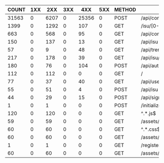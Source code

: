 | COUNT | 1XX | 2XX  | 3XX |  4XX  | 5XX | METHOD |             URI              |   SUM    |  AVG  |  P99  |  SUM(BODY)   | AVG(BODY)  |
|-------|-----|------|-----|-------|-----|--------|------------------------------|----------|-------|-------|--------------|------------|
| 31563 |   0 | 6207 |   0 | 25356 |   0 | POST   | /api/condition/[0-9a-z-]+$   | 2993.043 | 0.095 | 0.104 |       70.000 |      0.002 |
|  1399 |   0 | 1292 |   0 |   107 |   0 | GET    | /isu/[0-9a-z-]               |  313.316 | 0.224 | 0.796 | 17861205.000 |  12767.123 |
|   663 |   0 |  568 |   0 |    95 |   0 | GET    | /api/condition/[0-9a-z-]+$   |  158.449 | 0.239 | 0.544 |   183509.000 |    276.786 |
|   150 |   0 |  137 |   0 |    13 |   0 | GET    | /api/isu                     |   51.836 | 0.346 | 0.752 |   101011.000 |    673.407 |
|    57 |   0 |    9 |   0 |    48 |   0 | GET    | /api/trend                   |   50.680 | 0.889 | 1.008 |     4530.000 |     79.474 |
|   217 |   0 |  178 |   0 |    39 |   0 | GET    | /api/isu/[0-9a-z-]+$         |   31.309 | 0.144 | 0.460 |    28605.000 |    131.820 |
|   180 |   0 |   76 |   0 |   104 |   0 | POST   | /api/auth                    |   25.880 | 0.144 | 0.340 |     1196.000 |      6.644 |
|   112 |   0 |  112 |   0 |     0 |   0 | GET    | /                            |   12.688 | 0.113 | 0.268 |   955925.000 |   8535.045 |
|    77 |   0 |   37 |   0 |    40 |   0 | GET    | /api/user/me                 |   10.480 | 0.136 | 0.316 |     2759.000 |     35.831 |
|    55 |   0 |   51 |   0 |     4 |   0 | POST   | /api/isu                     |    8.604 | 0.156 | 0.348 |     7734.000 |    140.618 |
|    44 |   0 |   29 |   0 |    15 |   0 | POST   | /api/signout                 |    5.540 | 0.126 | 0.376 |      315.000 |      7.159 |
|     1 |   0 |    1 |   0 |     0 |   0 | POST   | /initialize                  |    0.212 | 0.212 | 0.212 |       19.000 |     19.000 |
|   120 |   0 |  120 |   0 |     0 |   0 | GET    | ^.*.js$                      |    0.004 | 0.000 | 0.001 | 12922080.000 | 107684.000 |
|    59 |   0 |   59 |   0 |     0 |   0 | GET    | /assets/logo_orange.svg      |    0.000 | 0.000 | 0.000 |    86671.000 |   1469.000 |
|    60 |   0 |   60 |   0 |     0 |   0 | GET    | ^.*.css$                     |    0.000 | 0.000 | 0.000 |   255780.000 |   4263.000 |
|    60 |   0 |   60 |   0 |     0 |   0 | GET    | /assets/favicon.d0f5f504.svg |    0.000 | 0.000 | 0.000 |    21240.000 |    354.000 |
|     1 |   0 |    1 |   0 |     0 |   0 | GET    | /register                    |    0.000 | 0.000 | 0.000 |      349.000 |    349.000 |
|    60 |   0 |   60 |   0 |     0 |   0 | GET    | /assets/logo_white.svg       |    0.000 | 0.000 | 0.000 |    87960.000 |   1466.000 |
